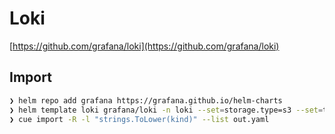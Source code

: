 # Loki

[https://github.com/grafana/loki](https://github.com/grafana/loki)

## Import

```sh
❯ helm repo add grafana https://grafana.github.io/helm-charts
❯ helm template loki grafana/loki -n loki --set=storage.type=s3 --set=test.enabled=false --set=monitoring.selfMonitoring.grafanaAgent.installOperator=false --set=monitoring.lokiCanary.enabled=false --set=monitoring.selfMonitoring.enabled=false > out.yaml
❯ cue import -R -l "strings.ToLower(kind)" --list out.yaml
```
